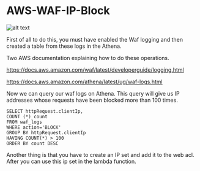 # AWS-WAF-IP-Block

![alt text](https://miro.medium.com/max/1400/1*IOcM-EMBBW4N-fLxgDK9zg.jpeg)

First of all to do this, you must have enabled the Waf logging and then created a table from these logs in the Athena.

Two AWS documentation explaining how to do these operations.

https://docs.aws.amazon.com/waf/latest/developerguide/logging.html

https://docs.aws.amazon.com/athena/latest/ug/waf-logs.html

Now we can query our waf logs on Athena. This query will give us IP addresses whose requests have been blocked more than 100 times.

    SELECT httpRequest.clientIp,
    COUNT (*) count
    FROM waf_logs
    WHERE action='BLOCK'
    GROUP BY httpRequest.clientIp
    HAVING COUNT(*) > 100
    ORDER BY count DESC
    
 Another thing is that you have to create an IP set and add it to the web acl. After you can use this ip set in the lambda function.
